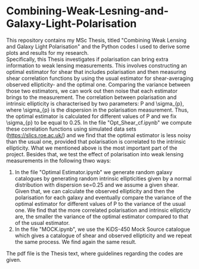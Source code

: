 # Combining-Weak-Lesning-and-Galaxy-Light-Polarisation
This repository contains my MSc Thesis, titled "Combining Weak Lensing and Galaxy Light Polarisation" and the Python codes I used to derive some plots and results for my research.   
Specifically, this Thesis investigates if polarisation can bring extra information to weak lensing measurements. This involves constructing an optimal estimator for shear that includes polarisation and then measuring shear correlation functions by using the usual estimator for shear-averaging observed ellipticity- and the optimal one. Comparing the variance between those two estimators, we can work out then noise that each estimator brings to the measurement. The correlation between polarisation and intrinsic ellipticity is characterised by two parameters: P and \sigma_{p}, where \sigma_{p} is the dispersion in the polarisation measurement. Thus, the optimal estimator is calculated for different values of P and we fix \sigma_{p} to be equal to 0.25.
In the file "Opt_Shear_cf.ipynb" we compute these correlation functions using simulated data sets (https://slics.roe.ac.uk/) and we find that the optimal estimator is less noisy than the usual one, provided that polarisation is correlated to the intrinsic ellipticity.
What we mentioned above is the most important part of the project. Besides that, we test the effect of polarisation into weak lensing measurements in the following thwo ways:
1) In the file "Optimal Estimator.ipynb" we generate random galaxy catalogues by generating random intrinsic ellipticities given by a normal distribution with dispersion se=0.25 and we assume a given shear. Given that, we can calculate the observed ellipticity and then the polarisation for each galaxy and eventually compare the variance of the optimal estimator for different values of P to the variance of the usual one. We find that the more correlated polarisation and intrinsic ellipticty are, the smaller the variance of the optimal estimator compared to that of the usual estimator. 
2) In the file "MOCK.ipynb", we use the KiDS-450 Mock Source catalogue which gives a catalogue of shear and observed ellipticity and we repeat the same process. We find again the same result.

The pdf file is the Thesis text, where guidelines regarding the codes are given.
